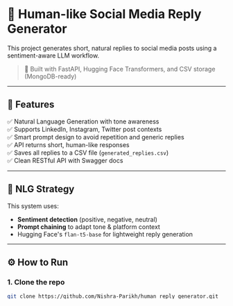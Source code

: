 # 🧠 Human-like Social Media Reply Generator

This project generates short, natural replies to social media posts using a sentiment-aware LLM workflow.

> 🚀 Built with FastAPI, Hugging Face Transformers, and CSV storage (MongoDB-ready)

---

## 📌 Features

✅ Natural Language Generation with tone awareness  
✅ Supports LinkedIn, Instagram, Twitter post contexts  
✅ Smart prompt design to avoid repetition and generic replies  
✅ API returns short, human-like responses  
✅ Saves all replies to a CSV file (`generated_replies.csv`)  
✅ Clean RESTful API with Swagger docs

---

## 🧠 NLG Strategy

This system uses:
- **Sentiment detection** (positive, negative, neutral)
- **Prompt chaining** to adapt tone & platform context
- Hugging Face's `flan-t5-base` for lightweight reply generation



---

## ⚙️ How to Run

### 1. Clone the repo
```bash
git clone https://github.com/Nishra-Parikh/human_reply_generator.git
cd human-reply-generator

### 2.Create virtual environment
python -m venv venv
venv\Scripts\activate    # Windows


###3.Install dependencies
pip install -r requirements.txt


###4.Run the API
uvicorn app.main:app --reload

#Go to local host 

## use the /reply endpoint with: THis is the request structer for testing
{
  "platform": "Instagram",
  "post_text": "Feeling excited to start my new job!"
}


# Response:
{
  "generated_reply": "That's wonderful! Grateful teams are the best."
}


## stoarge :
stoarge will be in genrated_replies.csv as the mongodb was not suporting